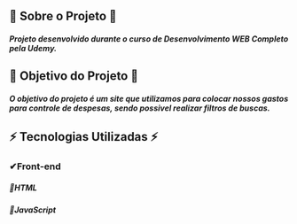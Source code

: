 ## 🚀 Sobre o Projeto 🚀
##### Projeto desenvolvido durante o curso de Desenvolvimento WEB Completo pela Udemy.

## 🚀 Objetivo do Projeto 🚀
##### O objetivo do projeto é um site que utilizamos para colocar nossos gastos para controle de despesas, sendo possivel realizar filtros de buscas.

## ⚡️ Tecnologias Utilizadas ⚡️

### ✔Front-end
##### 🔹HTML
##### 🔹JavaScript
